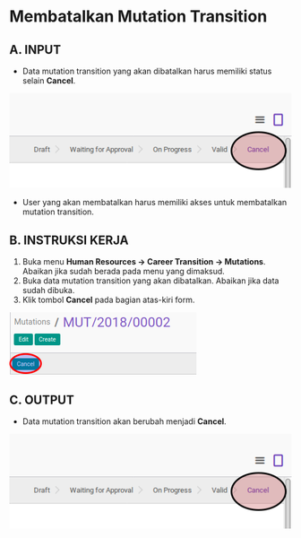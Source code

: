 # Membatalkan Mutation Transition

## A. INPUT

* Data mutation transition yang akan dibatalkan harus memiliki status selain **Cancel**.

![](../../img/mutation-transition/status-cancel.png)

* User yang akan membatalkan harus memiliki akses untuk membatalkan mutation transition.

## B. INSTRUKSI KERJA

1. Buka menu **Human Resources -> Career Transition -> Mutations**. Abaikan jika sudah berada pada menu yang dimaksud.
2. Buka data mutation transition yang akan dibatalkan. Abaikan jika data sudah dibuka.
3. Klik tombol **Cancel** pada bagian atas-kiri form.

![](../../img/mutation-transition/tombol-cancel.png)

## C. OUTPUT

* Data mutation transition akan berubah menjadi **Cancel**.

![](../../img/mutation-transition/status-cancel.png)
